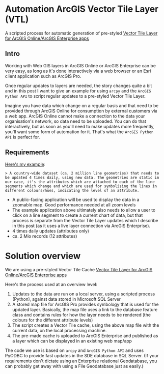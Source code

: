 # Automation ArcGIS Vector Tile Layer (VTL)

A scripted process for automatic generation of pre-styled [Vector Tile Layer for ArcGIS Online/ArcGIS Enterprise apps](https://pro.arcgis.com/en/pro-app/3.1/help/data/services/use-vector-tiled-layers.htm)

## Intro

Working with Web GIS layers in ArcGIS Online or ArcGIS Enterprise can be very easy, as long as it's done interactively via a web browser or an Esri client application such as ArcGIS Pro.

Once regular updates to layers are needed, the story changes quite a bit and in this post I want to give an example for using `arcpy` and the `ArcGIS Python API` to script regular updates to a pre-styled Vector Tile Layer.

Imagine you have data which change on a regular basis and that need to be provided through ArcGIS Online for consumption by external customers via a web app. ArcGIS Online cannot make a connection to the data your organisation's network, so data need to be uploaded. You can do that interactively, but as soon as you'll need to make updates more frequently, you'll want some form of automation for it. That's what the `ArcGIS Python API` is perfect for.

## Requirements

[Here's my example](https://topnetvisdemo.netlify.app):

    > A country-wide dataset (ca. 2 million line geometries) that needs to be updated 4 times daily, using new data. The geometries are static in our case, it's the attributes which are attached to each of the line segments which change and which are used for symbolising the lines in different colours/hues, indicating the level of an attribute.

- A public-facing application will be used to display the data in a zoomable map. Good performance needed at all zoom levels
- The example application above ultimately also needs to allow a user to click on a line segment to create a current chart of data, but that process is separate from the Vector Tile Layer updates which I describe in this post (as it uses a live layer connection via ArcGIS Enterprise).
- 4 times daily updates (attributes only)
- ca. 2 Mio records (12 attributes)

# Solution overview

We are using a pre-styled Vector Tile Cache [Vector Tile Layer for ArcGIS Online/ArcGIS Enterprise apps](https://pro.arcgis.com/en/pro-app/3.1/help/data/services/use-vector-tiled-layers.htm)

Here's the process used at an overview level:

1. Updates to the data are run on a local server, using a scripted process (Python), against data stored in Microsoft SQL Server
2. A stored map file for ArcGIS Pro provides symbology that is used for the updated layer. Basically, the map file uses a link to the database feature class and contains rules for how the layer needs to be rendered (the colours for the different attribute levels)
3. The script creates a Vector Tile cache, using the above map file with the current data, on the local processing machine.
4. The pre-made cache is uploaded to ArcGIS Enterprise and published as a layer which can be displayed in an existing web map/app

The code we use is based on `arcpy` and `ArcGIS Python API` and uses PyODBC to provide fast updates in the SDE database in SQL Server. (If your requirements don't dictate using an Enterprise relational Geodatabase, you can probably get away with using a File Geodatabase just as easily.)
